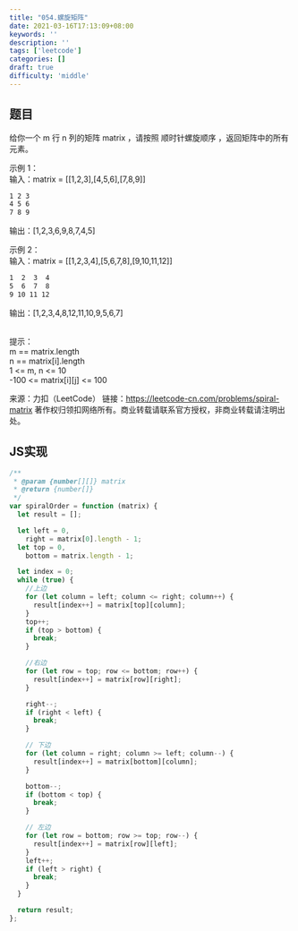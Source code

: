 ```yaml
---
title: "054.螺旋矩阵"
date: 2021-03-16T17:13:09+08:00
keywords: ''
description: ''
tags: ['leetcode']
categories: []
draft: true
difficulty: 'middle'
---
```


## 题目

给你一个 m 行 n 列的矩阵 matrix ，请按照 顺时针螺旋顺序 ，返回矩阵中的所有元素。


示例 1：  
输入：matrix = [[1,2,3],[4,5,6],[7,8,9]] 

```bash
1 2 3
4 5 6 
7 8 9
``` 
输出：[1,2,3,6,9,8,7,4,5]  

示例 2：  
输入：matrix = [[1,2,3,4],[5,6,7,8],[9,10,11,12]] 

```bash
1  2  3  4 
5  6  7  8 
9 10 11 12
``` 

输出：[1,2,3,4,8,12,11,10,9,5,6,7]  
 

提示：  
m == matrix.length  
n == matrix[i].length   
1 <= m, n <= 10   
-100 <= matrix[i][j] <= 100   

来源：力扣（LeetCode）
链接：https://leetcode-cn.com/problems/spiral-matrix
著作权归领扣网络所有。商业转载请联系官方授权，非商业转载请注明出处。


## JS实现

```javascript
/**
 * @param {number[][]} matrix
 * @return {number[]}
 */
var spiralOrder = function (matrix) {
  let result = [];

  let left = 0,
    right = matrix[0].length - 1;
  let top = 0,
    bottom = matrix.length - 1;

  let index = 0;
  while (true) {
    //上边
    for (let column = left; column <= right; column++) {
      result[index++] = matrix[top][column];
    }
    top++;
    if (top > bottom) {
      break;
    }

    //右边
    for (let row = top; row <= bottom; row++) {
      result[index++] = matrix[row][right];
    }

    right--;
    if (right < left) {
      break;
    }

    // 下边
    for (let column = right; column >= left; column--) {
      result[index++] = matrix[bottom][column];
    }

    bottom--;
    if (bottom < top) {
      break;
    }

    // 左边
    for (let row = bottom; row >= top; row--) {
      result[index++] = matrix[row][left];
    }
    left++;
    if (left > right) {
      break;
    }
  }

  return result;
};
```